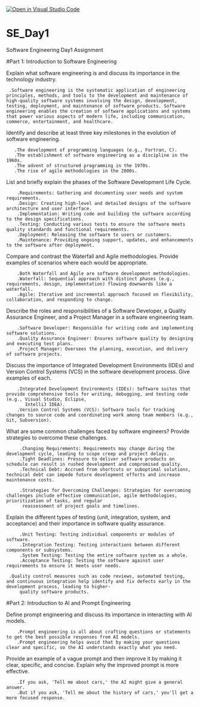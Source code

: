 [![Open in Visual Studio Code](https://classroom.github.com/assets/open-in-vscode-2e0aaae1b6195c2367325f4f02e2d04e9abb55f0b24a779b69b11b9e10269abc.svg)](https://classroom.github.com/online_ide?assignment_repo_id=18371379&assignment_repo_type=AssignmentRepo)
# SE_Day1
Software Engineering Day1 Assignment

#Part 1: Introduction to Software Engineering

Explain what software engineering is and discuss its importance in the technology industry.

     .Software engineering is the systematic application of engineering principles, methods, and tools to the development and maintenance of high-quality software systems involving the design, development, testing, deployment, and maintenance of software products. Software engineering enables the creation of software applications and systems that power various aspects of modern life, including communication, commerce, entertainment, and healthcare.

Identify and describe at least three key milestones in the evolution of software engineering.

       .The development of programming languages (e.g., Fortran, C).
       .The establishment of software engineering as a discipline in the 1960s.
       .The advent of structured programming in the 1970s.
       .The rise of agile methodologies in the 2000s.

List and briefly explain the phases of the Software Development Life Cycle.

        .Requirements: Gathering and documenting user needs and system requirements.
        .Design: Creating high-level and detailed designs of the software architecture and user interface.
        .Implementation: Writing code and building the software according to the design specifications.
        .Testing: Conducting various tests to ensure the software meets quality standards and functional requirements.
        .Deployment: Releasing the software to users or customers.
        .Maintenance: Providing ongoing support, updates, and enhancements to the software after deployment.

Compare and contrast the Waterfall and Agile methodologies. Provide examples of scenarios where each would be appropriate.

        .Both Waterfall and Agile are software development methodologies.
        .Waterfall: Sequential approach with distinct phases (e.g., requirements, design, implementation) flowing downwards like a waterfall.
        .Agile: Iterative and incremental approach focused on flexibility, collaboration, and responding to change.

Describe the roles and responsibilities of a Software Developer, a Quality Assurance Engineer, and a Project Manager in a software engineering team.

        .Software Developer: Responsible for writing code and implementing software solutions.
        .Quality Assurance Engineer: Ensures software quality by designing and executing test plans.
        .Project Manager: Oversees the planning, execution, and delivery of software projects.

Discuss the importance of Integrated Development Environments (IDEs) and Version Control Systems (VCS) in the software development process. Give examples of each.

        .Integrated Development Environments (IDEs): Software suites that provide comprehensive tools for writing, debugging, and testing code (e.g., Visual Studio, Eclipse, 
           IntelliJ IDEA).
        .Version Control Systems (VCS): Software tools for tracking changes to source code and coordinating work among team members (e.g., Git, Subversion).


What are some common challenges faced by software engineers? Provide strategies to overcome these challenges.

         .Changing Requirements: Requirements may change during the development cycle, leading to scope creep and project delays.
         .Tight Deadlines: Pressure to deliver software products on schedule can result in rushed development and compromised quality.
         .Technical Debt: Accrued from shortcuts or suboptimal solutions, technical debt can impede future development efforts and increase maintenance costs.
         
         .Strategies for Overcoming Challenges: Strategies for overcoming challenges include effective communication, agile methodologies, prioritization of tasks, and regular 
          reassessment of project goals and timelines.

Explain the different types of testing (unit, integration, system, and acceptance) and their importance in software quality assurance.

         .Unit Testing: Testing individual components or modules of software.
         .Integration Testing: Testing interactions between different components or subsystems.
         .System Testing: Testing the entire software system as a whole.
         .Acceptance Testing: Testing the software against user requirements to ensure it meets user needs.

     .Quality control measures such as code reviews, automated testing, and continuous integration help identify and fix defects early in the development process, leading to higher- 
         quality software products.


#Part 2: Introduction to AI and Prompt Engineering


Define prompt engineering and discuss its importance in interacting with AI models.

        .Prompt engineering is all about crafting questions or statements to get the best possible responses from AI models.
        .Prompt engineering helps avoid that by making your questions clear and specific, so the AI understands exactly what you need.


Provide an example of a vague prompt and then improve it by making it clear, specific, and concise. Explain why the improved prompt is more effective.

        .If you ask, 'Tell me about cars,' the AI might give a general answer. 
        .But if you ask, 'Tell me about the history of cars,' you'll get a more focused response.

